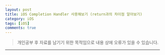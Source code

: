 ```yaml
---
layout: post
title: iOS Completion Handler 사용해보기 (return과의 차이점 알아보기)
category: iOS
tags: [iOS]
comments: true
---
```


> 개인공부 후 자료를 남기기 위한 목적임으로 내용 상에 오류가 있을 수 있습니다.    

<hr>
